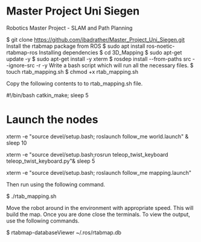 # Master Project Uni Siegen
Robotics Master Project - SLAM and Path Planning

  $ git clone https://github.com/ibadrather/Master_Project_Uni_Siegen.git
Install the rtabmap package from ROS
  $ sudo apt install ros-noetic-rtabmap-ros
Installing dependencies
    $ cd 3D_Mapping
    $ sudo apt-get update -y
    $ sudo apt-get install -y xterm
    $ rosdep install --from-paths src --ignore-src -r -y
 Write a bash script which will run all the necessary files.
    $ touch rtab_mapping.sh
    $ chmod +x rtab_mapping.sh
  
Copy the following contents to to rtab_mapping.sh file.

  #!/bin/bash
  catkin_make;
  sleep 5
  # Launch the nodes
  xterm  -e "source devel/setup.bash; roslaunch follow_me world.launch" &
  sleep 10

  xterm  -e "source devel/setup.bash;rosrun teleop_twist_keyboard teleop_twist_keyboard.py"&
  sleep 5

  xterm  -e "source devel/setup.bash; roslaunch follow_me mapping.launch"
  
Then run using the following command.

  $ ./rtab_mapping.sh
  
Move the robot around in the environment with appropriate speed. This will build the map. Once you are done close the terminals. To view the output, use the following commands.

  $ rtabmap-databaseViewer ~/.ros/rtabmap.db
